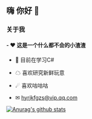## 嗨 你好 👋

### 关于我

#### - ❤ 这是一个什么都不会的小渣渣

- 🌱 目前在学习C#

- ☁  喜欢研究新鲜玩意

- ☄  喜欢咕咕咕

- ✉ hyrjkfgzs@vip.qq.com



[![Anurag's github stats](https://github-readme-stats.vercel.app/api?username=hyrjkfgzs)](https://github.com/anuraghazra/github-readme-stats)

